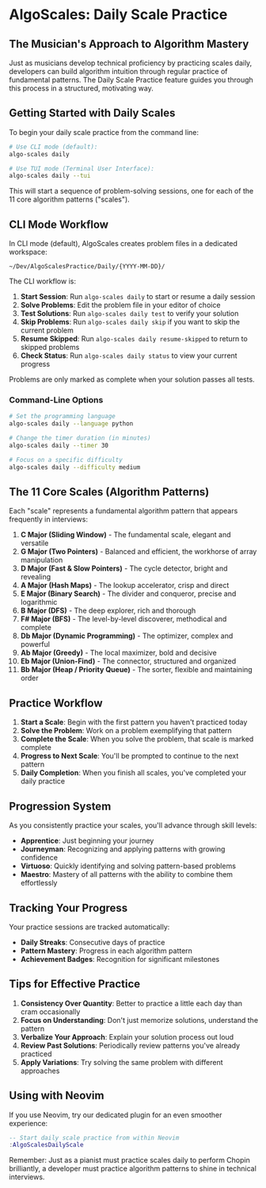 # AlgoScales: Daily Scale Practice

## The Musician's Approach to Algorithm Mastery

Just as musicians develop technical proficiency by practicing scales daily, developers can build algorithm intuition through regular practice of fundamental patterns. The Daily Scale Practice feature guides you through this process in a structured, motivating way.

## Getting Started with Daily Scales

To begin your daily scale practice from the command line:

```bash
# Use CLI mode (default):
algo-scales daily

# Use TUI mode (Terminal User Interface):
algo-scales daily --tui
```

This will start a sequence of problem-solving sessions, one for each of the 11 core algorithm patterns ("scales").

## CLI Mode Workflow

In CLI mode (default), AlgoScales creates problem files in a dedicated workspace:

```
~/Dev/AlgoScalesPractice/Daily/{YYYY-MM-DD}/
```

The CLI workflow is:

1. **Start Session**: Run `algo-scales daily` to start or resume a daily session
2. **Solve Problems**: Edit the problem file in your editor of choice
3. **Test Solutions**: Run `algo-scales daily test` to verify your solution
4. **Skip Problems**: Run `algo-scales daily skip` if you want to skip the current problem
5. **Resume Skipped**: Run `algo-scales daily resume-skipped` to return to skipped problems
6. **Check Status**: Run `algo-scales daily status` to view your current progress

Problems are only marked as complete when your solution passes all tests.

### Command-Line Options

```bash
# Set the programming language
algo-scales daily --language python

# Change the timer duration (in minutes)
algo-scales daily --timer 30

# Focus on a specific difficulty
algo-scales daily --difficulty medium
```

## The 11 Core Scales (Algorithm Patterns)

Each "scale" represents a fundamental algorithm pattern that appears frequently in interviews:

1. **C Major (Sliding Window)** - The fundamental scale, elegant and versatile
2. **G Major (Two Pointers)** - Balanced and efficient, the workhorse of array manipulation
3. **D Major (Fast & Slow Pointers)** - The cycle detector, bright and revealing
4. **A Major (Hash Maps)** - The lookup accelerator, crisp and direct
5. **E Major (Binary Search)** - The divider and conqueror, precise and logarithmic
6. **B Major (DFS)** - The deep explorer, rich and thorough
7. **F# Major (BFS)** - The level-by-level discoverer, methodical and complete
8. **Db Major (Dynamic Programming)** - The optimizer, complex and powerful
9. **Ab Major (Greedy)** - The local maximizer, bold and decisive
10. **Eb Major (Union-Find)** - The connector, structured and organized
11. **Bb Major (Heap / Priority Queue)** - The sorter, flexible and maintaining order

## Practice Workflow

1. **Start a Scale**: Begin with the first pattern you haven't practiced today
2. **Solve the Problem**: Work on a problem exemplifying that pattern
3. **Complete the Scale**: When you solve the problem, that scale is marked complete
4. **Progress to Next Scale**: You'll be prompted to continue to the next pattern
5. **Daily Completion**: When you finish all scales, you've completed your daily practice

## Progression System

As you consistently practice your scales, you'll advance through skill levels:

- **Apprentice**: Just beginning your journey
- **Journeyman**: Recognizing and applying patterns with growing confidence
- **Virtuoso**: Quickly identifying and solving pattern-based problems
- **Maestro**: Mastery of all patterns with the ability to combine them effortlessly

## Tracking Your Progress

Your practice sessions are tracked automatically:

- **Daily Streaks**: Consecutive days of practice
- **Pattern Mastery**: Progress in each algorithm pattern
- **Achievement Badges**: Recognition for significant milestones

## Tips for Effective Practice

1. **Consistency Over Quantity**: Better to practice a little each day than cram occasionally
2. **Focus on Understanding**: Don't just memorize solutions, understand the pattern
3. **Verbalize Your Approach**: Explain your solution process out loud
4. **Review Past Solutions**: Periodically review patterns you've already practiced
5. **Apply Variations**: Try solving the same problem with different approaches

## Using with Neovim

If you use Neovim, try our dedicated plugin for an even smoother experience:

```lua
-- Start daily scale practice from within Neovim
:AlgoScalesDailyScale
```

Remember: Just as a pianist must practice scales daily to perform Chopin brilliantly, a developer must practice algorithm patterns to shine in technical interviews.
